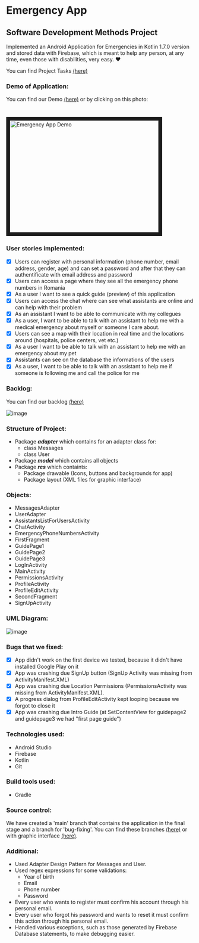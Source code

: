 # Emergency App

## Software Development Methods Project

Implemented an Android Application for Emergencies in Kotlin 1.7.0 version and stored data with Firebase, which is meant to help any person, at any time, even those with disabilities, very easy. :heart:

You can find Project Tasks [(here)](../main/Tasks.pdf)

### Demo of Application:
You can find our Demo [(here)](https://www.youtube.com/watch?v=DqMtz2F45MQ)
or by clicking on this photo:
#
<a href="https://www.youtube.com/watch?v=DqMtz2F45MQ" target="_blank"><img src="https://img.youtube.com/vi/DqMtz2F45MQ/hqdefault.jpg" alt="Emergency App Demo" width="400" height="300" border="10" /></a>

### User stories implemented:
- [x] Users can register with personal information (phone number, email address, gender, age) and can set a password and after that they can authentificate with email address and password
- [x] Users can access a page where they see all the emergency phone numbers in Romania
- [x] As a user I want to see a quick guide (preview) of this application
- [x] Users can access the chat where can see what assistants are online and can help with their problem
- [x] As an assistant I want to be able to communicate with my collegues
- [x] As a user, I want to be able to talk with an assistant to help me with a medical emergency about myself or someone I care about.
- [x] Users can see a map with their location in real time and the locations around (hospitals, police centers, vet etc.)
- [x] As a user I want to be able to talk with an assistant to help me with an emergency about my pet
- [x] Assistants can see on the database the informations of the users
- [x] As a user, I want to be able to talk with an assistant to help me if someone is following me and call the police for me

### Backlog:
You can find our backlog [(here)](https://trello.com/b/YIuNBWB8/software-development)

![image](https://user-images.githubusercontent.com/73616883/174132125-153b734e-fa26-41a6-a10c-02b30e14b583.png)

### Structure of Project:
- Package _**adapter**_ which contains for an adapter class for:
  * class Messages
  * class User
- Package _**model**_ which contains all objects
- Package _**res**_ which containts:
  * Package drawable (Icons, buttons and backgrounds for app)
  * Package layout (XML files for graphic interface)

### Objects:
- MessagesAdapter
- UserAdapter
- AssistantsListForUsersActivity
- ChatActivity
- EmergencyPhoneNumbersActivity
- FirstFragment
- GuidePage1
- GuidePage2
- GuidePage3
- LogInActivity
- MainActivity
- PermissionsActivity
- ProfileActivity
- ProfileEditActivity
- SecondFragment
- SignUpActivity

### UML Diagram:
![image](https://user-images.githubusercontent.com/73616883/174119984-d2dae593-1d9e-4da4-b8f8-5736c7c3e652.png)

### Bugs that we fixed:
- [x] App didn't work on the first device we tested, because it didn't have installed Google Play on it
- [x] App was crashing due SignUp button (SignUp Activity was missing from ActivityManifest.XML)
- [x] App was crashing due Location Permissions (PermissionsActivity was missing from ActivityManifest.XML).
- [x] A progress dialog from ProfileEditActivity kept looping because we forgot to close it
- [x] App was crashing due Intro Guide (at SetContentView for guidepage2 and guidepage3 we had "first page guide") 

### Technologies used:
- Android Studio
- Firebase
- Kotlin
- Git

### Build tools used:
- Gradle

### Source control:
We have created a 'main' branch that contains the application in the final stage and a branch for 'bug-fixing'.
You can find these branches [(here)](https://github.com/alinavoiculescu/EmergencyApp/branches) or with graphic interface [(here)](https://github.com/alinavoiculescu/EmergencyApp/network).

### Additional:
- Used Adapter Design Pattern for Messages and User.
- Used regex expressions for some validations:
  * Year of birth
  * Email
  * Phone number
  * Password
- Every user who wants to register must confirm his account through his personal email.
- Every user who forgot his password and wants to reset it must confirm this action through his personal email.
- Handled various exceptions, such as those generated by Firebase Database statements, to make debugging easier.
